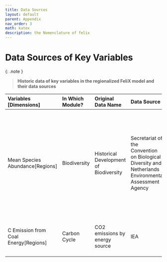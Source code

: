 ```yaml
---
title: Data Sources
layout: default
parent: Appendix
nav_order: 3
math: katex
description: the Nomenclature of felix
---
```


# Data Sources of Key Variables

{: .note }
>  **Historic data of key variables in the regionalized FeliX model and their data sources**
>  
|Variables [Dimensions] | In Which Module?|Original Data Name| Data Source | Notes
|:---|:---|:---|:---|:---|
|Mean Species Abundance[Regions]|Biodiversity|Historical Development of Biodiversity|Secretariat of the Convention on Biological Diversity and Netherlands Environmental Assessment Agency|Secretariat of the Convention on Biological Diversity and Netherlands Environmental Assessment Agency (2007). Cross-roads of Life on Earth — Exploring means to meet the 2010 Biodiversity Target. Solution-oriented scenarios for Global Biodiversity Outlook 2. Secretariat of the Convention on Biological Diversity, Montreal, Technical Series no. 31, 90 pages|
|C Emission from Coal Energy[Regions]|Carbon Cycle|CO2 emissions by energy source|IEA|IEA World Energy Balances https://www.iea.org/data-and-statistics/data-product/world-energy-statistics-and-balances|

